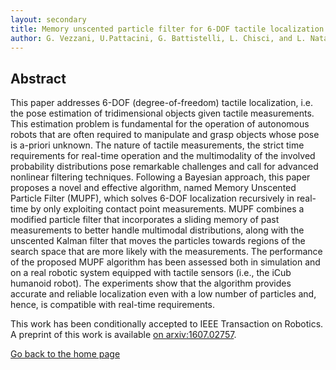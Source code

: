 ```yaml
---
layout: secondary
title: Memory unscented particle filter for 6-DOF tactile localization
author: G. Vezzani, U.Pattacini, G. Battistelli, L. Chisci, and L. Natale
---
```



## Abstract
This paper addresses 6-DOF (degree-of-freedom) tactile localization, i.e. the pose estimation of tridimensional
objects given tactile measurements. This estimation problem is fundamental for the operation of autonomous robots that are
often required to manipulate and grasp objects whose pose is a-priori unknown. The nature of tactile measurements, the strict
time requirements for real-time operation and the multimodality of the involved probability distributions pose remarkable
challenges and call for advanced nonlinear filtering techniques. Following a Bayesian approach, this paper proposes a novel
and effective algorithm, named Memory Unscented Particle Filter (MUPF), which solves 6-DOF localization recursively in real-time
by only exploiting contact point measurements. MUPF combines a modified particle filter that incorporates a sliding memory of
past measurements to better handle multimodal distributions, along with the unscented Kalman filter that moves the particles
towards regions of the search space that are more likely with the measurements. The performance of the proposed MUPF
algorithm has been assessed both in simulation and on a real robotic system equipped with tactile sensors (i.e., the iCub
humanoid robot). The experiments show that the algorithm provides accurate and reliable localization even with a low number of particles and, hence, is compatible with real-time requirements.

This work has been conditionally accepted to IEEE Transaction on Robotics.
A preprint of this work is available [on arxiv:1607.02757](https://arxiv.org/pdf/1607.02757.pdf).

[Go back to the home page](./)
